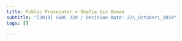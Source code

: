 ```yaml
---
title: Public Prosecutor v Shafie bin Osman
subtitle: "[2019] SGDC 220 / Decision Date: 22\_October\_2019"
tags: []

---
```

